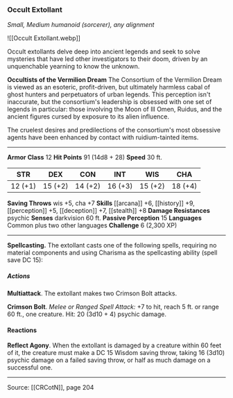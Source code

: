 ### Occult Extollant
_Small, Medium humanoid (sorcerer), any alignment_

![[Occult Extollant.webp]]

Occult extollants delve deep into ancient legends and seek to solve mysteries that have led other investigators to their doom, driven by an unquenchable yearning to know the unknown.


**Occultists of the Vermilion Dream** The Consortium of the Vermilion Dream is viewed as an esoteric, profit-driven, but ultimately harmless cabal of ghost hunters and perpetuators of urban legends. This perception isn't inaccurate, but the consortium's leadership is obsessed with one set of legends in particular: those involving the Moon of Ill Omen, Ruidus, and the ancient figures cursed by exposure to its alien influence.

The cruelest desires and predilections of the consortium's most obsessive agents have been enhanced by contact with ruidium-tainted items.





---

**Armor Class** 12
**Hit Points** 91 (14d8 + 28)
**Speed** 30 ft.

| STR     | DEX     | CON     | INT     | WIS     | CHA     |
|---------|---------|---------|---------|---------|---------|
| 12 (+1) | 15 (+2) | 14 (+2) | 16 (+3) | 15 (+2) | 18 (+4) |

**Saving Throws** wis +5, cha +7
**Skills** [[arcana]] +6, [[history]] +9, [[perception]] +5, [[deception]] +7, [[stealth]] +8
**Damage Resistances** psychic
**Senses** darkvision 60 ft.
**Passive Perception** 15
**Languages** Common plus two other languages
**Challenge** 6 (2,300 XP)

---

**Spellcasting.** The extollant casts one of the following spells, requiring no material components and using Charisma as the spellcasting ability (spell save DC 15):

##### Actions
**Multiattack**. The extollant makes two Crimson Bolt attacks.

**Crimson Bolt**. _Melee or Ranged Spell Attack:_ +7 to hit, reach 5 ft. or range 60 ft., one creature. Hit: 20 (3d10 + 4) psychic damage.

#### Reactions
**Reflect Agony**. When the extollant is damaged by a creature within 60 feet of it, the creature must make a DC 15 Wisdom saving throw, taking 16 (3d10) psychic damage on a failed saving throw, or half as much damage on a successful one.


---

Source: [[CRCotN]], page 204